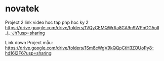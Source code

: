 # novatek
Project 2
link video hoc tap php hoc ky 2
https://drive.google.com/drive/folders/1VQyCEMQWrRa8GA9n9WPnGG5oII_i_-Jh?usp=sharing
 
Link down Project mẫu:
https://drive.google.com/drive/folders/1Sm8cWgV9kQQpCtH3ZOUoPy8-hd16l2F6?usp=sharing